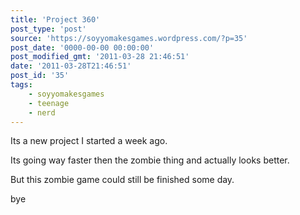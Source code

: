 ```yaml
---
title: 'Project 360'
post_type: 'post'
source: 'https://soyyomakesgames.wordpress.com/?p=35'
post_date: '0000-00-00 00:00:00'
post_modified_gmt: '2011-03-28 21:46:51'
date: '2011-03-28T21:46:51'
post_id: '35'
tags:
    - soyyomakesgames
    - teenage
    - nerd
---
```

Its a new project I started a week ago.

Its going way faster then the zombie thing and actually looks better.

But this zombie game could still be finished some day.

bye